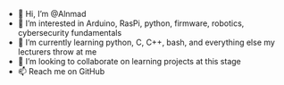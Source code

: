 - 👋 Hi, I’m @Alnmad
- 👀 I’m interested in Arduino, RasPi, python, firmware, robotics, cybersecurity fundamentals
- 🌱 I’m currently learning python, C, C++, bash, and everything else my lecturers throw at me
- 💞️ I’m looking to collaborate on learning projects at this stage
- 📫 Reach me on GitHub
